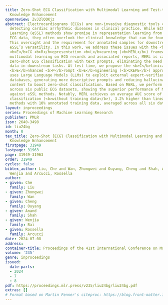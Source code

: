 ```yaml
---
title: Zero-Shot ECG Classification with Multimodal Learning and Test-time Clinical
  Knowledge Enhancement
openreview: ZvJ2lQQKjz
abstract: Electrocardiograms (ECGs) are non-invasive diagnostic tools crucial for
  detecting cardiac arrhythmic diseases in clinical practice. While ECG Self-supervised
  Learning (eSSL) methods show promise in representation learning from unannotated
  ECG data, they often overlook the clinical knowledge that can be found in reports.
  This oversight and the requirement for annotated samples for downstream tasks limit
  eSSL’s versatility. In this work, we address these issues with the <b>M</b>ultimodal
  <b>E</b>CG <b>R</b>epresentation <b>L</b>earning (<b>MERL</b>) framework. Through
  multimodal learning on ECG records and associated reports, MERL is capable of performing
  zero-shot ECG classification with text prompts, eliminating the need for training
  data in downstream tasks. At test time, we propose the <b>C</b>linical <b>K</b>nowledge
  <b>E</b>nhanced <b>P</b>rompt <b>E</b>ngineering (<b>CKEPE</b>) approach, which
  uses Large Language Models (LLMs) to exploit external expert-verified clinical knowledge
  databases, generating more descriptive prompts and reducing hallucinations in LLM-generated
  content to boost zero-shot classification. Based on MERL, we perform the first benchmark
  across six public ECG datasets, showing the superior performance of MERL compared
  against eSSL methods. Notably, MERL achieves an average AUC score of 75.2% in zero-shot
  classification (<b>without training data</b>), 3.2% higher than linear probed eSSL
  methods with 10% annotated training data, averaged across all six datasets.
layout: inproceedings
series: Proceedings of Machine Learning Research
publisher: PMLR
issn: 2640-3498
id: liu24bg
month: 0
tex_title: Zero-Shot {ECG} Classification with Multimodal Learning and Test-time Clinical
  Knowledge Enhancement
firstpage: 31949
lastpage: 31963
page: 31949-31963
order: 31949
cycles: false
bibtex_author: Liu, Che and Wan, Zhongwei and Ouyang, Cheng and Shah, Anand and Bai,
  Wenjia and Arcucci, Rossella
author:
- given: Che
  family: Liu
- given: Zhongwei
  family: Wan
- given: Cheng
  family: Ouyang
- given: Anand
  family: Shah
- given: Wenjia
  family: Bai
- given: Rossella
  family: Arcucci
date: 2024-07-08
address:
container-title: Proceedings of the 41st International Conference on Machine Learning
volume: '235'
genre: inproceedings
issued:
  date-parts:
  - 2024
  - 7
  - 8
pdf: https://proceedings.mlr.press/v235/liu24bg/liu24bg.pdf
extras: []
# Format based on Martin Fenner's citeproc: https://blog.front-matter.io/posts/citeproc-yaml-for-bibliographies/
---
```

